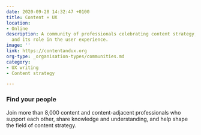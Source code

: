 ```yaml
---
date: 2020-09-28 14:32:47 +0100
title: Content + UX
location:
- Online
description: A community of professionals celebrating content strategy, content itself
  and its role in the user experience.
image: ''
link: https://contentandux.org
org-type: _organisation-types/communities.md
category:
- UX writing
- Content strategy

---
```

### Find your people

Join more than 8,000 content and content-adjacent professionals who support each other, share knowledge and understanding, and help shape the field of content strategy.